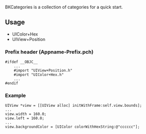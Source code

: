 BKCategories is a collection of categories for a quick start.

## Usage
- UIColor+Hex
- UIView+Position

### Prefix header (Appname-Prefix.pch)
```
#ifdef __OBJC__
    ...
    #import "UIView+Position.h"
    #import "UIColor+Hex.h"
	...
#endif
```

### Example
```
UIView *view = [[UIView alloc] initWithFrame:self.view.bounds];
...
view.width = 160.0;
view.left = 160.0;
...
view.backgroundColor = [UIColor colorWithHexString:@"cccccc"];
```